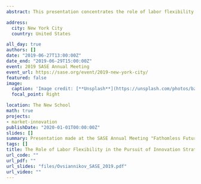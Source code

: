 ```yaml
---
abstract: This presentation concentrates the role of labor flexibility in the pursuit of innovation strategies. The resource-based view (RBV) of the firm has both recognized the importance of flexible employment and of the internally-trained labor with regular contracts. While the former cohort is more likely to be downsized during economic crises, the latter contributes to firm’s long-term competitive advantage via the acquisition of nontransferable skills. This research aims to answer the question about the role of HR practices in corporate innovation.  Specifically, the issue in focus is numerical labor flexibility that “reflects the ability of firms to use the external labor market to replace regular employees and/or to use temporary employees” (Kato & Zhou, 2018).

address:
  city: New York City
  country: United States

all_day: true
authors: []
date: "2019-06-27T13:00:00Z"
date_end: "2019-06-29T15:00:00Z"
event: 2019 SASE Annual Meeting
event_url: https://sase.org/event/2019-new-york-city/
featured: false
image:
  caption: 'Image credit: [**Unsplash**](https://unsplash.com/photos/bzdhc5b3Bxs)'
  focal_point: Right

location: The New School
math: true
projects:
- market-innovation
publishDate: "2020-01-01T00:00:00Z"
slides: []
summary: Presentation made at the SASE Annual Meeting "Fathomless Futures. Algorithmic and Imagined".
tags: []
title: The Role of Labor Flexibility in the Pursuit of Innovation Strategies by Established Japanese Companies
url_code: ""
url_pdf: ""
url_slides: "files/Ovsiannikov_SASE_2019.pdf"
url_video: ""
---
```


